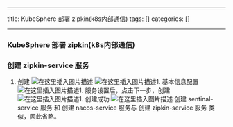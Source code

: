 
--- 
title:  KubeSphere 部署 zipkin(k8s内部通信) 
tags: []
categories: [] 

---
### KubeSphere 部署 zipkin(k8s内部通信)

### 创建 zipkin-service 服务
1. 创建 <img src="https://img-blog.csdnimg.cn/60404f46efce4d0ea0d543ac45209669.png" alt="在这里插入图片描述"> <img src="https://img-blog.csdnimg.cn/c6e99709dd2b4be293e9893bcb969e13.png" alt="在这里插入图片描述">1. 基本信息配置 <img src="https://img-blog.csdnimg.cn/95d7ad3ac98e45febda46fa944470db0.png" alt="在这里插入图片描述">1. 服务设置后，点击下一步，创建 <img src="https://img-blog.csdnimg.cn/024bea5c2f3b44dfb3018ede18576446.png" alt="在这里插入图片描述">1. 创建成功 <img src="https://img-blog.csdnimg.cn/c2b29e0df4d64baabcd2e35cb7d3d6d9.png" alt="在这里插入图片描述"> 创建 sentinal-service 服务 和 创建 nacos-service 服务与 创建 zipkin-service 服务 类似，因此省略。